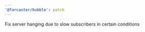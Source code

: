 ```yaml
---
'@farcaster/hubble': patch
---
```


Fix server hanging due to slow subscribers in certain conditions
